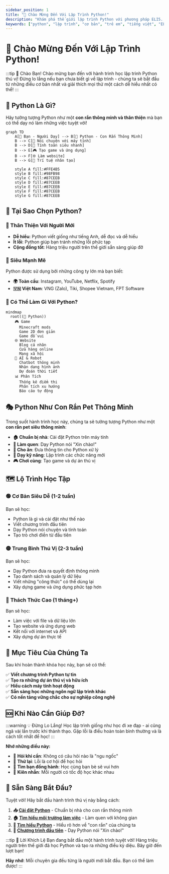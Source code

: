 ```yaml
---
sidebar_position: 1
title: "🐍 Chào Mừng Đến Với Lập Trình Python!"
description: "Khám phá thế giới lập trình Python với phương pháp ELI5. Python như một con rắn thông minh, thân thiện và dễ dạy!"
keywords: ["python", "lập trình", "cơ bản", "trẻ em", "tiếng việt", "ELI5"]
---
```


# 🐍 Chào Mừng Đến Với Lập Trình Python!

:::tip 🌟 Chào Bạn!
Chào mừng bạn đến với hành trình học lập trình Python thú vị! Đừng lo lắng nếu bạn chưa biết gì về lập trình - chúng ta sẽ bắt đầu từ những điều cơ bản nhất và giải thích mọi thứ một cách dễ hiểu nhất có thể!
:::

## 🤔 Python Là Gì?

Hãy tưởng tượng Python như một **con rắn thông minh và thân thiện** mà bạn có thể dạy nó làm những việc tuyệt vời! 

```mermaid
graph TD
    A[🧒 Bạn - Người Dạy] --> B[🐍 Python - Con Rắn Thông Minh]
    B --> C[💬 Nói chuyện với máy tính]
    B --> D[🧮 Tính toán siêu nhanh]
    B --> E[🎮 Tạo game và ứng dụng]
    B --> F[🌐 Làm website]
    B --> G[🤖 Trí tuệ nhân tạo]
    
    style A fill:#FFE4B5
    style B fill:#98FB98
    style C fill:#87CEEB
    style D fill:#87CEEB
    style E fill:#87CEEB
    style F fill:#87CEEB
    style G fill:#87CEEB
```

## 🌟 Tại Sao Chọn Python?

### 🥰 Thân Thiện Với Người Mới
- **Dễ hiểu**: Python viết giống như tiếng Anh, dễ đọc và dễ hiểu
- **Ít lỗi**: Python giúp bạn tránh những lỗi phức tạp
- **Cộng đồng tốt**: Hàng triệu người trên thế giới sẵn sàng giúp đỡ

### 🚀 Siêu Mạnh Mẽ
Python được sử dụng bởi những công ty lớn mà bạn biết:

- **🌍 Toàn cầu**: Instagram, YouTube, Netflix, Spotify
- **🇻🇳 Việt Nam**: VNG (Zalo), Tiki, Shopee Vietnam, FPT Software

### 🎯 Có Thể Làm Gì Với Python?

```mermaid
mindmap
  root((🐍 Python))
    🎮 Game
      Minecraft mods
      Game 2D đơn giản
      Game đố vui
    🌐 Website
      Blog cá nhân
      Cửa hàng online
      Mạng xã hội
    🤖 AI & Robot
      Chatbot thông minh
      Nhận dạng hình ảnh
      Dự đoán thời tiết
    📊 Phân Tích
      Thống kê điểm thi
      Phân tích xu hướng
      Báo cáo tự động
```

## 🎭 Python Như Con Rắn Pet Thông Minh

Trong suốt hành trình học này, chúng ta sẽ tưởng tượng Python như một **con rắn pet siêu thông minh**:

- **🏠 Chuẩn bị nhà**: Cài đặt Python trên máy tính
- **👋 Làm quen**: Dạy Python nói "Xin chào!"
- **🍎 Cho ăn**: Đưa thông tin cho Python xử lý
- **🎪 Dạy kỹ năng**: Lập trình các chức năng mới
- **🎮 Chơi cùng**: Tạo game và dự án thú vị

## 🗺️ Lộ Trình Học Tập

### 🟢 **Cơ Bản Siêu Dễ** (1-2 tuần)
Bạn sẽ học:
- Python là gì và cài đặt như thế nào
- Viết chương trình đầu tiên
- Dạy Python nói chuyện và tính toán
- Tạo trò chơi điền từ đầu tiên

### 🟡 **Trung Bình Thú Vị** (2-3 tuần)
Bạn sẽ học:
- Dạy Python đưa ra quyết định thông minh
- Tạo danh sách và quản lý dữ liệu
- Viết những "công thức" có thể dùng lại
- Xây dựng game và ứng dụng phức tạp hơn

### 🔴 **Thách Thức Cao** (1 tháng+)
Bạn sẽ học:
- Làm việc với file và dữ liệu lớn
- Tạo website và ứng dụng web
- Kết nối với internet và API
- Xây dựng dự án thực tế

## 🎯 Mục Tiêu Của Chúng Ta

Sau khi hoàn thành khóa học này, bạn sẽ có thể:

✅ **Viết chương trình Python tự tin**  
✅ **Tạo ra những dự án thú vị và hữu ích**  
✅ **Hiểu cách máy tính hoạt động**  
✅ **Sẵn sàng học những ngôn ngữ lập trình khác**  
✅ **Có nền tảng vững chắc cho sự nghiệp công nghệ**  

## 🆘 Khi Nào Cần Giúp Đỡ?

:::warning 💡 Đừng Lo Lắng!
Học lập trình giống như học đi xe đạp - ai cũng ngã vài lần trước khi thành thạo. Gặp lỗi là điều hoàn toàn bình thường và là cách tốt nhất để học!
:::

**Nhớ những điều này:**
- 🤝 **Hỏi khi cần**: Không có câu hỏi nào là "ngu ngốc"
- 🔄 **Thử lại**: Lỗi là cơ hội để học hỏi
- 👥 **Tìm bạn đồng hành**: Học cùng bạn bè sẽ vui hơn
- 🎯 **Kiên nhẫn**: Mỗi người có tốc độ học khác nhau

## 🚀 Sẵn Sàng Bắt Đầu?

Tuyệt vời! Hãy bắt đầu hành trình thú vị này bằng cách:

1. **📥 [Cài đặt Python](/python/basics/installing-python)** - Chuẩn bị nhà cho con rắn thông minh
2. **🏠 [Tìm hiểu môi trường làm việc](/python/basics/python-environment)** - Làm quen với không gian
3. **🐍 [Tìm hiểu Python](/python/basics/what-is-python)** - Hiểu rõ hơn về "con rắn" của chúng ta
4. **👋 [Chương trình đầu tiên](/python/basics/first-program)** - Dạy Python nói "Xin chào!"

:::tip 🎉 Lời Khích Lệ
Bạn đang bắt đầu một hành trình tuyệt vời! Hàng triệu người trên thế giới đã học Python và tạo ra những điều kỳ diệu. Bây giờ đến lượt bạn! 

**Hãy nhớ**: Mỗi chuyên gia đều từng là người mới bắt đầu. Bạn có thể làm được!
:::
